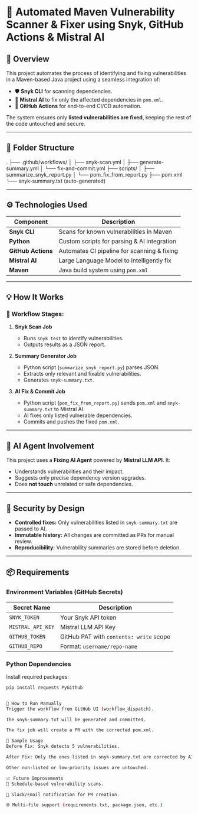 # 🔐 Automated Maven Vulnerability Scanner & Fixer using Snyk, GitHub Actions & Mistral AI

## 📌 Overview

This project automates the process of identifying and fixing vulnerabilities in a Maven-based Java project using a seamless integration of:

- 🛡️ **Snyk CLI** for scanning dependencies.
- 🤖 **Mistral AI** to fix only the affected dependencies in `pom.xml`.
- 🔁 **GitHub Actions** for end-to-end CI/CD automation.

The system ensures only **listed vulnerabilities are fixed**, keeping the rest of the code untouched and secure.

---

## 📂 Folder Structure

.
├── .github/workflows/
│ ├── snyk-scan.yml
│ ├── generate-summary.yml
│ └── fix-and-commit.yml
├── scripts/
│ ├── summarize_snyk_report.py
│ └── pom_fix_from_report.py
├── pom.xml
└── snyk-summary.txt (auto-generated)



---

## ⚙️ Technologies Used

| Component          | Description                                 |
|--------------------|---------------------------------------------|
| **Snyk CLI**       | Scans for known vulnerabilities in Maven    |
| **Python**         | Custom scripts for parsing & AI integration |
| **GitHub Actions** | Automates CI pipeline for scanning & fixing |
| **Mistral AI**     | Large Language Model to intelligently fix   |
| **Maven**          | Java build system using `pom.xml`           |

---

## 💡 How It Works

### 🔁 Workflow Stages:

1. **Snyk Scan Job**
   - Runs `snyk test` to identify vulnerabilities.
   - Outputs results as a JSON report.

2. **Summary Generator Job**
   - Python script (`summarize_snyk_report.py`) parses JSON.
   - Extracts only relevant and fixable vulnerabilities.
   - Generates `snyk-summary.txt`.

3. **AI Fix & Commit Job**
   - Python script (`pom_fix_from_report.py`) sends `pom.xml` and `snyk-summary.txt` to Mistral AI.
   - AI fixes only listed vulnerable dependencies.
   - Commits and pushes the fixed `pom.xml`.

---

## 🧠 AI Agent Involvement

This project uses a **Fixing AI Agent** powered by **Mistral LLM API**. It:

- Understands vulnerabilities and their impact.
- Suggests only precise dependency version upgrades.
- Does **not touch** unrelated or safe dependencies.

---

## 🔐 Security by Design

- **Controlled fixes:** Only vulnerabilities listed in `snyk-summary.txt` are passed to AI.
- **Immutable history:** All changes are committed as PRs for manual review.
- **Reproducibility:** Vulnerability summaries are stored before deletion.

---

## 📦 Requirements

### Environment Variables (GitHub Secrets)

| Secret Name       | Description                              |
|-------------------|------------------------------------------|
| `SNYK_TOKEN`       | Your Snyk API token                      |
| `MISTRAL_API_KEY`  | Mistral LLM API Key                      |
| `GITHUB_TOKEN`     | GitHub PAT with `contents: write` scope |
| `GITHUB_REPO`      | Format: `username/repo-name`             |

### Python Dependencies

Install required packages:
```bash
pip install requests PyGithub


🚀 How to Run Manually
Trigger the workflow from GitHub UI (workflow_dispatch).

The snyk-summary.txt will be generated and committed.

The fix job will create a PR with the corrected pom.xml.

🧪 Sample Usage
Before Fix: Snyk detects 5 vulnerabilities.

After Fix: Only the ones listed in snyk-summary.txt are corrected by AI.

Other non-listed or low-priority issues are untouched.

📈 Future Improvements
🔁 Schedule-based vulnerability scans.

📩 Slack/Email notification for PR creation.

🌐 Multi-file support (requirements.txt, package.json, etc.)




